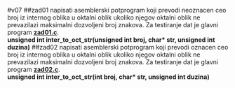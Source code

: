 #v07
##zad01
napisati asemblerski potprogram koji prevodi neoznacen ceo broj iz internog oblika u oktalni oblik ukoliko njegov oktalni oblik ne prevazilazi maksimalni dozvoljeni broj znakova. Za testiranje dat je glavni program [<b>zad01.c</b>](./zad01.c).   
<b>unsigned int inter_to_oct_str(unsigned int broj, char* str, unsigned int duzina)</b>
##zad02
napisati asemblerski potprogram koji prevodi oznacen ceo broj iz internog oblika u oktalni oblik ukoliko njegov oktalni oblik ne prevazilazi maksimalni dozvoljeni broj znakova. Za testiranje dat je glavni program [<b>zad02.c</b>](./zad02.c).   
<b>unsigned int inter_to_oct_str(int broj, char* str, unsigned int duzina)</b>